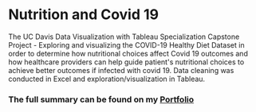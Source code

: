#  Nutrition and Covid 19

The UC Davis Data Visualization with Tableau Specialization Capstone Project - Exploring and visualizing the COVID-19 Healthy Diet Dataset in order to determine how nutritional choices affect Covid 19 outcomes and how healthcare providers can help guide patient's nutritional choices to achieve better outcomes if infected with covid 19. Data cleaning was conducted in Excel and exploration/visualization in Tableau.

### The full summary can be found on my [Portfolio](https://jacquelinealsi.github.io/Nutrition-and-Covid19)  

